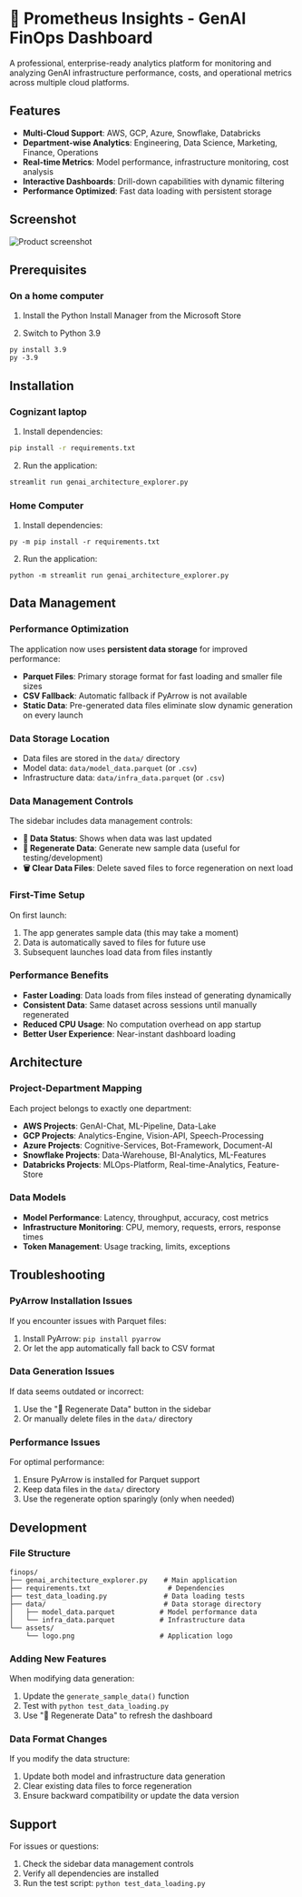 # 🧠 Prometheus Insights - GenAI FinOps Dashboard

A professional, enterprise-ready analytics platform for monitoring and analyzing GenAI infrastructure performance, costs, and operational metrics across multiple cloud platforms.

## Features

- **Multi-Cloud Support**: AWS, GCP, Azure, Snowflake, Databricks
- **Department-wise Analytics**: Engineering, Data Science, Marketing, Finance, Operations
- **Real-time Metrics**: Model performance, infrastructure monitoring, cost analysis
- **Interactive Dashboards**: Drill-down capabilities with dynamic filtering
- **Performance Optimized**: Fast data loading with persistent storage
## Screenshot
![Product screenshot](public/images/screenshot.png)
![<img src="public/images/screenshot2.png" width="250"/>](public/images/screenshot2.png)

## Prerequisites

### On a home computer

1. Install the Python Install Manager from the Microsoft Store

2. Switch to Python 3.9
```
py install 3.9
py -3.9
```

## Installation

### Cognizant laptop

1. Install dependencies:
```bash
pip install -r requirements.txt
```

2. Run the application:
```bash
streamlit run genai_architecture_explorer.py
```

### Home Computer

1. Install dependencies:
```
py -m pip install -r requirements.txt
```

2. Run the application:
```
python -m streamlit run genai_architecture_explorer.py
```

## Data Management

### Performance Optimization
The application now uses **persistent data storage** for improved performance:

- **Parquet Files**: Primary storage format for fast loading and smaller file sizes
- **CSV Fallback**: Automatic fallback if PyArrow is not available
- **Static Data**: Pre-generated data files eliminate slow dynamic generation on every launch

### Data Storage Location
- Data files are stored in the `data/` directory
- Model data: `data/model_data.parquet` (or `.csv`)
- Infrastructure data: `data/infra_data.parquet` (or `.csv`)

### Data Management Controls
The sidebar includes data management controls:

- **📁 Data Status**: Shows when data was last updated
- **🔄 Regenerate Data**: Generate new sample data (useful for testing/development)
- **🗑️ Clear Data Files**: Delete saved files to force regeneration on next load

### First-Time Setup
On first launch:
1. The app generates sample data (this may take a moment)
2. Data is automatically saved to files for future use
3. Subsequent launches load data from files instantly

### Performance Benefits
- **Faster Loading**: Data loads from files instead of generating dynamically
- **Consistent Data**: Same dataset across sessions until manually regenerated
- **Reduced CPU Usage**: No computation overhead on app startup
- **Better User Experience**: Near-instant dashboard loading

## Architecture

### Project-Department Mapping
Each project belongs to exactly one department:
- **AWS Projects**: GenAI-Chat, ML-Pipeline, Data-Lake
- **GCP Projects**: Analytics-Engine, Vision-API, Speech-Processing
- **Azure Projects**: Cognitive-Services, Bot-Framework, Document-AI
- **Snowflake Projects**: Data-Warehouse, BI-Analytics, ML-Features
- **Databricks Projects**: MLOps-Platform, Real-time-Analytics, Feature-Store

### Data Models
- **Model Performance**: Latency, throughput, accuracy, cost metrics
- **Infrastructure Monitoring**: CPU, memory, requests, errors, response times
- **Token Management**: Usage tracking, limits, exceptions

## Troubleshooting

### PyArrow Installation Issues
If you encounter issues with Parquet files:
1. Install PyArrow: `pip install pyarrow`
2. Or let the app automatically fall back to CSV format

### Data Generation Issues
If data seems outdated or incorrect:
1. Use the "🔄 Regenerate Data" button in the sidebar
2. Or manually delete files in the `data/` directory

### Performance Issues
For optimal performance:
1. Ensure PyArrow is installed for Parquet support
2. Keep data files in the `data/` directory
3. Use the regenerate option sparingly (only when needed)

## Development

### File Structure
```
finops/
├── genai_architecture_explorer.py    # Main application
├── requirements.txt                   # Dependencies
├── test_data_loading.py              # Data loading tests
├── data/                             # Data storage directory
│   ├── model_data.parquet           # Model performance data
│   └── infra_data.parquet           # Infrastructure data
└── assets/
    └── logo.png                     # Application logo
```

### Adding New Features
When modifying data generation:
1. Update the `generate_sample_data()` function
2. Test with `python test_data_loading.py`
3. Use "🔄 Regenerate Data" to refresh the dashboard

### Data Format Changes
If you modify the data structure:
1. Update both model and infrastructure data generation
2. Clear existing data files to force regeneration
3. Ensure backward compatibility or update the data version

## Support

For issues or questions:
1. Check the sidebar data management controls
2. Verify all dependencies are installed
3. Run the test script: `python test_data_loading.py`
